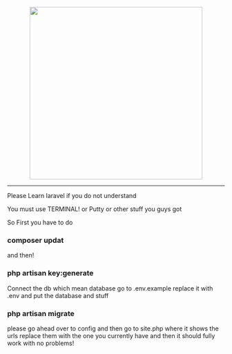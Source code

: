 <p align="center"><img src="https://raw.githubusercontent.com/FoxxoSnoot/laravel-roblox-clone/main/public/img/logo.png" width="400" style="max-width: 100%;"></p>
<hr>
Please Learn laravel if you do not  understand

<p> You must use TERMINAL! or Putty or other stuff you guys got</p>
<p>So First you have to do</p>
<H3>composer updat</H3>
<p>and then!</p>
<H3>php artisan key:generate</H3>
Connect the db which mean database go to .env.example replace it with .env and put the database and stuff

<H3>php artisan migrate</H3>
<p>please go ahead over to config and then go to site.php where it shows the urls replace them with the one you currently have and then it should fully work with no problems!</p>
